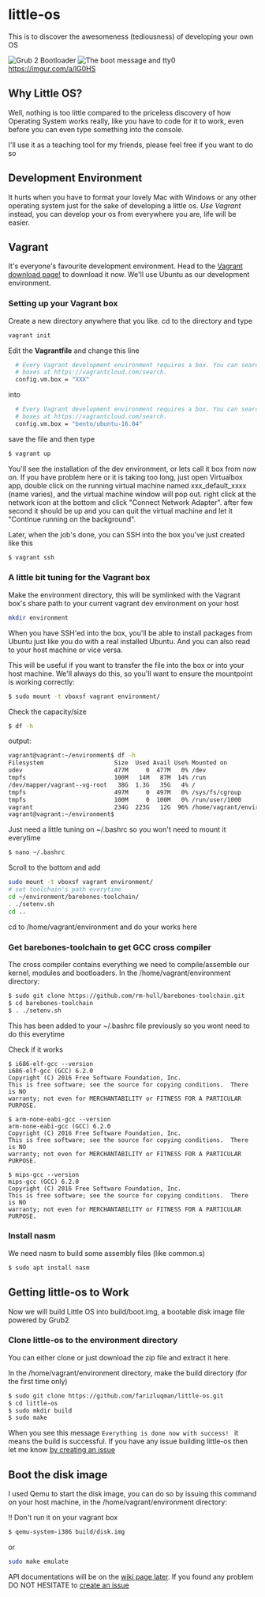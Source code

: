 # little-os
This is to discover the awesomeness (tediousness) of developing your own OS

![Grub 2 Bootloader](https://i.imgur.com/nh1E1Z2.png)
![The boot message and tty0](https://i.imgur.com/t15qxCl.png)
https://imgur.com/a/lG0HS

## Why Little OS?
Well, nothing is too little compared to the priceless discovery of how Operating System works really, like you have to code for it to work, even before you can even type something into the console. 

I'll use it as a teaching tool for my friends, please feel free if you want to do so

## Development Environment
It hurts when you have to format your lovely Mac with Windows or any other operating system just for the sake of developing a little os. *Use Vagrant* instead, you can develop your os from everywhere you are, life will be easier.

## Vagrant
It's everyone's favourite development environment. Head to the [Vagrant download page!](https://www.vagrantup.com/downloads.html) to download it now. We'll use Ubuntu as our development environment.

### Setting up your Vagrant box
Create a new directory anywhere that you like. cd to the directory and type
```bash
vagrant init
```

Edit the **Vagrantfile** and change this line
```bash
  # Every Vagrant development environment requires a box. You can search for
  # boxes at https://vagrantcloud.com/search.
  config.vm.box = "XXX"
```

into

```bash
  # Every Vagrant development environment requires a box. You can search for
  # boxes at https://vagrantcloud.com/search.
  config.vm.box = "bento/ubuntu-16.04"
```

save the file and then type

```bash
$ vagrant up
```

You'll see the installation of the dev environment, or lets call it box from now on. If you have problem here or it is taking too long, just open Virtualbox app, double click on the running virtual machine named xxx_default_xxxx (name varies), and the virtual machine window will pop out. right click at the network icon at the bottom and click "Connect Network Adapter". after few second it should be up and you can quit the virtual machine and let it "Continue running on the background".

Later, when the job's done, you can SSH into the box you've just created like this

```bash
$ vagrant ssh
```

### A little bit tuning for the Vagrant box
Make the environment directory, this will be symlinked with the Vagrant box's share path to your current vagrant dev environment on your host
```bash
mkdir environment
```

When you have SSH'ed into the box, you'll be able to install packages from Ubuntu just like you do with a real installed Ubuntu. And you can also read to your host machine or vice versa. 

This will be useful if you want to transfer the file into the box or into your host machine. We'll always do this, so you'll want to ensure the mountpoint is working correctly:

```bash
$ sudo mount -t vboxsf vagrant environment/
```

Check the capacity/size

```bash
$ df -h
```

output:

```bash
vagrant@vagrant:~/environment$ df -h
Filesystem                    Size  Used Avail Use% Mounted on
udev                          477M     0  477M   0% /dev
tmpfs                         100M   14M   87M  14% /run
/dev/mapper/vagrant--vg-root   38G  1.3G   35G   4% /
tmpfs                         497M     0  497M   0% /sys/fs/cgroup
tmpfs                         100M     0  100M   0% /run/user/1000
vagrant                       234G  223G   12G  96% /home/vagrant/environment <<< THIS IS IT
vagrant@vagrant:~/environment$ 
```

Just need a little tuning on ~/.bashrc so you won't need to mount it everytime

```bash
$ nano ~/.bashrc
```

Scroll to the bottom and add

```bash
sudo mount -t vboxsf vagrant environment/
# set toolchain's path everytime
cd ~/environment/barebones-toolchain/
. ./setenv.sh
cd ..
```

cd to /home/vagrant/environment and do your works here

### Get barebones-toolchain to get GCC cross compiler
The cross compiler contains everything we need to compile/assemble our kernel, modules and bootloaders. In the /home/vagrant/environment directory:
```bash
$ sudo git clone https://github.com/rm-hull/barebones-toolchain.git
$ cd barebones-toolchain
$ . ./setenv.sh
```

This has been added to your ~/.bashrc file previously so you wont need to do this everytime

Check if it works
```
$ i686-elf-gcc --version
i686-elf-gcc (GCC) 6.2.0
Copyright (C) 2016 Free Software Foundation, Inc.
This is free software; see the source for copying conditions.  There is NO
warranty; not even for MERCHANTABILITY or FITNESS FOR A PARTICULAR PURPOSE.

$ arm-none-eabi-gcc --version
arm-none-eabi-gcc (GCC) 6.2.0
Copyright (C) 2016 Free Software Foundation, Inc.
This is free software; see the source for copying conditions.  There is NO
warranty; not even for MERCHANTABILITY or FITNESS FOR A PARTICULAR PURPOSE.

$ mips-gcc --version
mips-gcc (GCC) 6.2.0
Copyright (C) 2016 Free Software Foundation, Inc.
This is free software; see the source for copying conditions.  There is NO
warranty; not even for MERCHANTABILITY or FITNESS FOR A PARTICULAR PURPOSE.
```

### Install nasm
We need nasm to build some assembly files (like common.s) 
```bash
$ sudo apt install nasm
```

## Getting little-os to Work
Now we will build Little OS into build/boot.img, a bootable disk image file powered by Grub2

### Clone little-os to the environment directory
You can either clone or just download the zip file and extract it here.

In the /home/vagrant/environment directory, make the build directory (for the first time only)
```bash
$ sudo git clone https://github.com/farizluqman/little-os.git
$ cd little-os
$ sudo mkdir build
$ sudo make
```

When you see this message ```Everything is done now with success! ``` it means the build is successful. If you have any issue building little-os then let me know [by creating an issue](https://github.com/farizluqman/little-os/issues)

## Boot the disk image
I used Qemu to start the disk image, you can do so by issuing this command on your host machine, in the /home/vagrant/environment directory: 

!! Don't run it on your vagrant box

```bash
$ qemu-system-i386 build/disk.img
```

or

```bash
sudo make emulate
```

API documentations will be on the [wiki page later](https://github.com/farizluqman/little-os/wiki). If you found any problem DO NOT HESITATE to [create an issue](https://github.com/farizluqman/little-os/issues)
